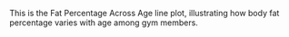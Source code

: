 This is the Fat Percentage Across Age line plot, illustrating how body fat percentage varies with age among gym members.

